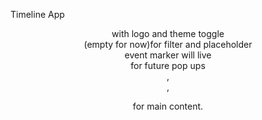 Timeline App
<header>with logo and theme toggle
<nav>(empty for now)for filter and placeholder
<section id="timeline"> event marker will live
<div id="modal">for future pop ups
<main>,<article>,<figure> for main content.

